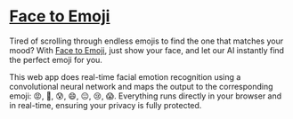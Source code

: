 # [Face to Emoji](https://facetoemoji.live/)

Tired of scrolling through endless emojis to find the one that matches your mood? With [Face to Emoji](https://facetoemoji.live/), just show your face, and let our AI instantly 
find the perfect emoji for you. 

This web app does real-time facial emotion recognition using a convolutional neural network and maps the output to the corresponding emoji: 
&#128545;, &#129314;, &#128560;, &#128516;, &#128528;, &#128546;, &#128561;. Everything runs directly in your browser and in real-time, ensuring your privacy is fully protected.
